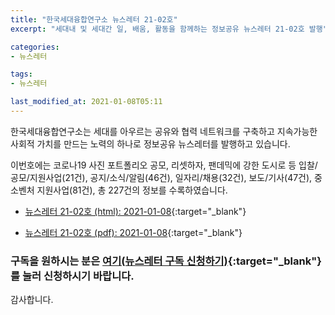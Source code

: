 ```yaml
---
title: "한국세대융합연구소 뉴스레터 21-02호"
excerpt: "세대내 및 세대간 일, 배움, 활동을 함께하는 정보공유 뉴스레터 21-02호 발행" 

categories:
- 뉴스레터

tags:
- 뉴스레터

last_modified_at: 2021-01-08T05:11
---
```


한국세대융합연구소는 세대를 아우르는 공유와 협력 네트워크를 구축하고 지속가능한 사회적 가치를 만드는 노력의 하나로 정보공유 뉴스레터를 발행하고 있습니다.

이번호에는 코로나19 사진 포트폴리오 공모, 리셋하자, 팬데믹에 강한 도시로 등 입찰/공모/지원사업(21건), 공지/소식/알림(46건), 일자리/채용(32건), 보도/기사(47건), 중소벤처 지원사업(81건), 총 227건의 정보를 수록하였습니다.

* [뉴스레터 21-02호 (html): 2021-01-08](https://gcrcenter.github.io/assets/htmls/gcrc_news_letter_20210108.html){:target="_blank"}

* [뉴스레터 21-02호 (pdf): 2021-01-08](https://gcrcenter.github.io/assets/pdfs/news_letter_20210108.pdf){:target="_blank"}


### 구독을 원하시는 분은 [여기(뉴스레터 구독 신청하기)](https://forms.gle/MJ5gVHCdunBXXWVB7){:target="_blank"} 를 눌러 신청하시기 바랍니다.


감사합니다.